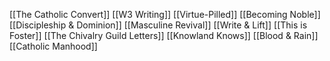 [[The Catholic Convert]]
[[W3 Writing]]
[[Virtue-Pilled]]
[[Becoming Noble]]
[[Discipleship & Dominion]]
[[Masculine Revival]]
[[Write & Lift]]
[[This is Foster]]
[[The Chivalry Guild Letters]]
[[Knowland Knows]]
[[Blood & Rain]]
[[Catholic Manhood]]